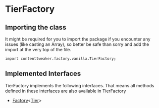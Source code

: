 # TierFactory

## Importing the class

It might be required for you to import the package if you encounter any issues (like casting an Array), so better be safe than sorry and add the import at the very top of the file.
```zenscript
import contenttweaker.factory.vanilla.TierFactory;
```


## Implemented Interfaces
TierFactory implements the following interfaces. That means all methods defined in these interfaces are also available in TierFactory

- [Factory](/mods/contenttweaker/rt/Factory)&lt;[Tier](/vanilla/api/item/type/tiered/Tier)&gt;

